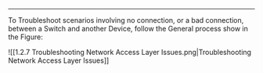 
---
To Troubleshoot scenarios involving no connection, or a bad connection, between a Switch and another Device, follow the General process show in the Figure:

![[1.2.7 Troubleshooting Network Access Layer Issues.png|Troubleshooting Network Access Layer Issues]]